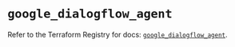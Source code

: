 # `google_dialogflow_agent`

Refer to the Terraform Registry for docs: [`google_dialogflow_agent`](https://registry.terraform.io/providers/hashicorp/google-beta/5.43.1/docs/resources/google_dialogflow_agent).

